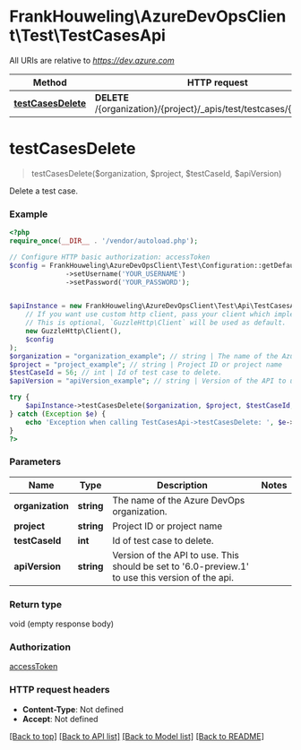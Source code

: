 # FrankHouweling\AzureDevOpsClient\Test\TestCasesApi

All URIs are relative to *https://dev.azure.com*

Method | HTTP request | Description
------------- | ------------- | -------------
[**testCasesDelete**](TestCasesApi.md#testCasesDelete) | **DELETE** /{organization}/{project}/_apis/test/testcases/{testCaseId} | 


# **testCasesDelete**
> testCasesDelete($organization, $project, $testCaseId, $apiVersion)



Delete a test case.

### Example
```php
<?php
require_once(__DIR__ . '/vendor/autoload.php');

// Configure HTTP basic authorization: accessToken
$config = FrankHouweling\AzureDevOpsClient\Test\Configuration::getDefaultConfiguration()
              ->setUsername('YOUR_USERNAME')
              ->setPassword('YOUR_PASSWORD');


$apiInstance = new FrankHouweling\AzureDevOpsClient\Test\Api\TestCasesApi(
    // If you want use custom http client, pass your client which implements `GuzzleHttp\ClientInterface`.
    // This is optional, `GuzzleHttp\Client` will be used as default.
    new GuzzleHttp\Client(),
    $config
);
$organization = "organization_example"; // string | The name of the Azure DevOps organization.
$project = "project_example"; // string | Project ID or project name
$testCaseId = 56; // int | Id of test case to delete.
$apiVersion = "apiVersion_example"; // string | Version of the API to use.  This should be set to '6.0-preview.1' to use this version of the api.

try {
    $apiInstance->testCasesDelete($organization, $project, $testCaseId, $apiVersion);
} catch (Exception $e) {
    echo 'Exception when calling TestCasesApi->testCasesDelete: ', $e->getMessage(), PHP_EOL;
}
?>
```

### Parameters

Name | Type | Description  | Notes
------------- | ------------- | ------------- | -------------
 **organization** | **string**| The name of the Azure DevOps organization. |
 **project** | **string**| Project ID or project name |
 **testCaseId** | **int**| Id of test case to delete. |
 **apiVersion** | **string**| Version of the API to use.  This should be set to &#39;6.0-preview.1&#39; to use this version of the api. |

### Return type

void (empty response body)

### Authorization

[accessToken](../../README.md#accessToken)

### HTTP request headers

 - **Content-Type**: Not defined
 - **Accept**: Not defined

[[Back to top]](#) [[Back to API list]](../../README.md#documentation-for-api-endpoints) [[Back to Model list]](../../README.md#documentation-for-models) [[Back to README]](../../README.md)

